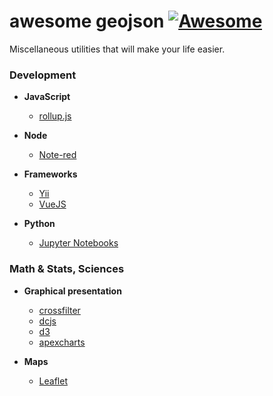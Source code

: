 # awesome geojson [![Awesome](https://cdn.rawgit.com/sindresorhus/awesome/d7305f38d29fed78fa85652e3a63e154dd8e8829/media/badge.svg)](https://github.com/sindresorhus/awesome)

Miscellaneous utilities that will make your life easier.

### Development

* **JavaScript**
  * [rollup.js](https://rollupjs.org/guide/en/)

* **Node**
  * [Note-red](https://nodered.org/)

* **Frameworks**
  * [Yii](https://www.yiiframework.com)
  * [VueJS](https://vuejs.org)

* **Python**
  * [Jupyter Notebooks](https://jupyter.org)

### Math & Stats, Sciences

* **Graphical presentation**
  * [crossfilter]()
  * [dcjs]()
  * [d3]()
  * [apexcharts]()

* **Maps**
  * [Leaflet](https:://leafletjs.com/)

